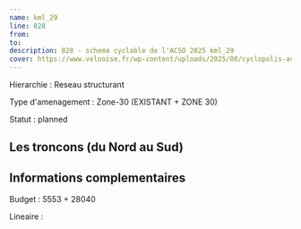 ```yaml
---
name: kml_29 
line: 828
from: 
to:  
description: 828 - schema cyclable de l'ACSO 2025 kml_29 
cover: https://www.velooise.fr/wp-content/uploads/2025/08/cyclopolis-acso-828.jpg
---
```

Hierarchie : Reseau structurant

Type d'amenagement : Zone-30 (EXISTANT + ZONE 30)

Statut : planned

## Les troncons (du Nord au Sud)

## Informations complementaires

Budget  : 5553 + 28040

Lineaire :

